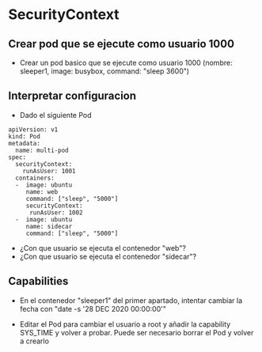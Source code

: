 # SecurityContext

## Crear pod que se ejecute como usuario 1000

  * Crear un pod basico que se ejecute como usuario 1000 (nombre: sleeper1, image: busybox, command: "sleep 3600")

## Interpretar configuracion

  * Dado el siguiente Pod

```
apiVersion: v1
kind: Pod
metadata:
  name: multi-pod
spec:
  securityContext:
    runAsUser: 1001
  containers:
  -  image: ubuntu
     name: web
     command: ["sleep", "5000"]
     securityContext:
      runAsUser: 1002
  -  image: ubuntu
     name: sidecar
     command: ["sleep", "5000"]
```

  * ¿Con que usuario se ejecuta el contenedor "web"?
  * ¿Con que usuario se ejecuta el contenedor "sidecar"?

## Capabilities

  * En el contenedor "sleeper1" del primer apartado, intentar cambiar la fecha con "date -s '28 DEC 2020 00:00:00'"

  * Editar el Pod para cambiar el usuario a root y añadir la capability SYS_TIME y volver a probar. Puede ser necesario borrar el Pod y volver a crearlo
